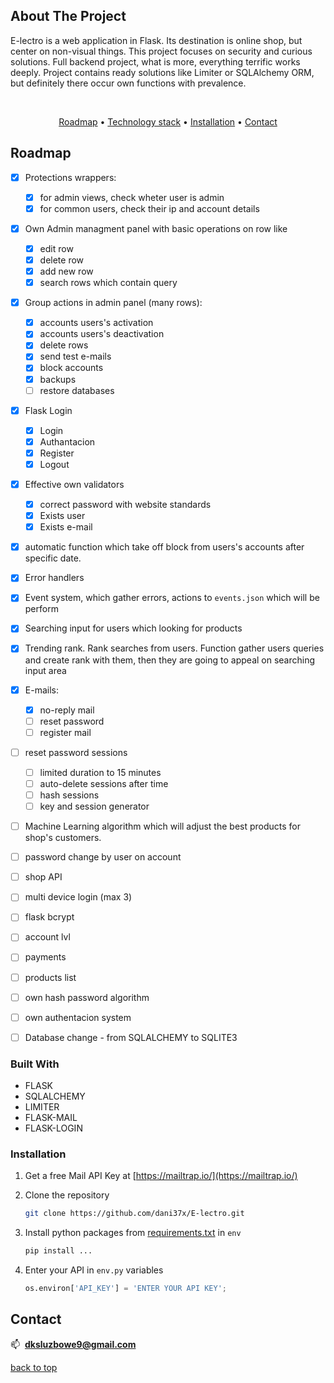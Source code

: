 ## About The Project
<a name="readme-top"></a>

E-lectro is a web application in Flask. Its destination is online shop, but  center on non-visual things. This project focuses on security and curious  solutions. Full backend project, what is more, everything terrific works deeply. Project contains ready solutions like Limiter or SQLAlchemy ORM, but definitely there occur own functions with prevalence.

<br>
<div align="center">

  [Roadmap](#roadmap) •
  [Technology stack](#technology_stack) •
  [Installation](#installation) •
  [Contact](#contact)
  
 </div>

## Roadmap

<a name="roadmap"></a>

- [x] Protections wrappers:
  - [x] for admin views, check wheter user is admin
  - [x] for common users, check their ip and account details
- [x] Own Admin managment panel with basic operations on row like
  - [x] edit row
  - [x] delete row
  - [x] add new row
  - [x] search rows which contain query
- [x] Group actions in admin panel (many rows):
  - [x] accounts users's activation
  - [x] accounts users's deactivation
  - [x] delete rows
  - [x] send test e-mails
  - [x] block accounts
  - [x] backups
  - [ ] restore databases
- [x] Flask Login
  - [x] Login
  - [x] Authantacion
  - [x] Register
  - [x] Logout
- [x] Effective own validators
  - [x] correct password with website standards
  - [x] Exists user
  - [x] Exists e-mail
- [x] automatic function which take off block from users's accounts after specific date.
- [x] Error handlers
- [x] Event system, which gather errors, actions to `events.json` which will be perform
- [x] Searching input for users which looking for products
- [x] Trending rank. Rank searches from users. Function gather users queries and create rank with them, then they are going to appeal on searching input area
- [x] E-mails:
  - [x] no-reply mail
  - [ ] reset password  
  - [ ] register mail
- [ ] reset password sessions  
  - [ ] limited duration to 15 minutes
  - [ ] auto-delete sessions after time
  - [ ] hash sessions
  - [ ] key and session generator
- [ ] Machine Learning algorithm which will adjust the best products for shop's customers.
- [ ] password change by user on account
- [ ] shop API
- [ ] multi device login (max 3)
- [ ] flask bcrypt
- [ ] account lvl
- [ ] payments
- [ ] products list
- [ ] own hash password algorithm
- [ ] own authentacion system
- [ ] Database change - from SQLALCHEMY to SQLITE3

 

### Built With
<a name="technology_stack"></a>
* FLASK
* SQLALCHEMY
* LIMITER
* FLASK-MAIL
* FLASK-LOGIN


### Installation
<a name="installation"></a>

1. Get a free Mail API Key at [https://mailtrap.io/](https://mailtrap.io/)

2. Clone the repository
   ```sh
   git clone https://github.com/dani37x/E-lectro.git
   ```
3. Install python packages from [requirements.txt](https://github.com/dani37x/E-lectro/blob/master/requirements.txt) in `env`
   ```sh
   pip install ...
   ```
4. Enter your API in `env.py` variables
   ```python
   os.environ['API_KEY'] = 'ENTER YOUR API KEY';
   ```



## Contact
<a name="contact"></a>
📫&nbsp;  **dksluzbowe9@gmail.com**



<p align="left"><a href="#readme-top">back to top</a></p>
